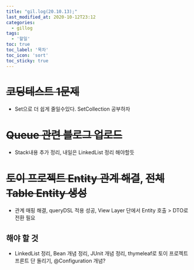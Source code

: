 ```yaml
---
title: "gil.log(20.10.13);"
last_modified_at: 2020-10-12T23:12
categories: 
  - gillog
tags: 
  - '할일'
toc: true
toc_label: '목차'
toc_icon: 'sort'
toc_sticky: true
---
```


# ~~코딩테스트 1문제~~
- Set으로 더 쉽게 줄일수있다. SetCollection 공부하자

# ~~Queue 관련 블로그 업로드~~
- Stack내용 추가 정리, 내일은 LinkedList 정리 해야할듯

# ~~토이 프로젝트 Entity 관계 해결~~, ~~전체 Table Entity 생성~~

- 관계 매핑 해결, queryDSL 적용 성공, View Layer 단에서 Entity 호출 > DTO로 전환 필요



## 해야 할 것

- LinkedList 정리, Bean 개념 정리, JUnit 개념 정리, thymeleaf로 토이 프로젝트 프론트 단 돌리기, @Configuration 개념?
